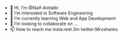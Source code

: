 - 👋 Hi, I’m @Naif-Alotaibi
- 👀 I’m interested in Software Engineering
- 🌱 I’m currently learning Web and App Development 
- 💞️ I’m looking to collaborate on ...
- 📫 How to reach me insta:redr.3m twitter:Mrxshanks

<!---
MrxShanks/MrxShanks is a ✨ special ✨ repository because its `README.md` (this file) appears on your GitHub profile.
You can click the Preview link to take a look at your changes.
--->
